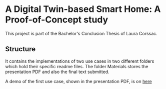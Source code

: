 # A Digital Twin-based Smart Home: A Proof-of-Concept study

This project is part of the Bachelor's Conclusion Thesis of Laura Corssac. 

## Structure 

It contains the implementations of two use cases in two different folders which hold their specific readme files. 
The folder Materials stores the presentation PDF and also the final text submitted. 

A demo of the first use case, shown in the presentation PDF, is on [here](https://youtu.be/Mu9ebuWhX-I)

